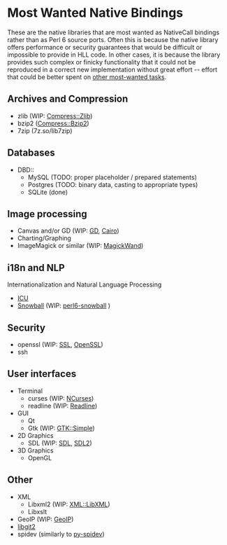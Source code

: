 # Most Wanted Native Bindings

These are the native libraries that are most wanted as NativeCall bindings
rather than as Perl 6 source ports.  Often this is because the native library
offers performance or security guarantees that would be difficult or
impossible to provide in HLL code.  In other cases, it is because the library
provides such complex or finicky functionality that it could not be reproduced
in a correct new implementation without great effort -- effort that could be
better spent on [other most-wanted tasks](README-wanted.md).


## Archives and Compression

* zlib (WIP: [Compress::Zlib](https://github.com/retupmoca/P6-Compress-Zlib/))
* bzip2 ([Compress::Bzip2](https://github.com/Altai-man/perl6-Compress-Bzip2))
* 7zip (7z.so/lib7zip)


## Databases

* DBD::
  + MySQL (TODO: proper placeholder / prepared statements)
  + Postgres (TODO: binary data, casting to appropriate types)
  + SQLite (done)


## Image processing

* Canvas and/or GD (WIP: [GD](https://github.com/mrhdias/perl6-GD/), [Cairo](https://github.com/timo/cairo-p6))
* Charting/Graphing
* ImageMagick or similar (WIP: [MagickWand](https://github.com/azawawi/perl6-magickwand))


## i18n and NLP

Internationalization and Natural Language Processing

* [ICU](http://site.icu-project.org/)
* [Snowball](http://snowball.tartarus.org/) (WIP: [perl6-snowball](https://github.com/Sufrostico/perl6-snowball) )


## Security

* openssl (WIP: [SSL](https://github.com/grondilu/openssl/), [OpenSSL](https://github.com/sergot/openssl/))
* ssh


## User interfaces

* Terminal
  + curses (WIP: [NCurses](https://github.com/azawawi/perl6-ncurses/))
  + readline (WIP: [Readline](https://github.com/drforr/perl6-readline))
* GUI
  + Qt
  + Gtk (WIP: [GTK::Simple](https://github.com/perl6/gtk-simple/))
* 2D Graphics
  + SDL (WIP: [SDL](https://github.com/PerlGameDev/SDL6/), [SDL2](https:/github.com/timo/SDL2_raw-p6))
* 3D Graphics
  + OpenGL

## Other

* XML
  + Libxml2 (WIP: [XML::LibXML](https://github.com/FROGGS/p6-XML-LibXML))
  + Libxslt
* GeoIP (WIP: [GeoIP](https://github.com/bbkr/GeoIPerl6))
* [libgit2](https://libgit2.github.com/)
* spidev (similarly to [py-spidev](https://github.com/doceme/py-spidev))
